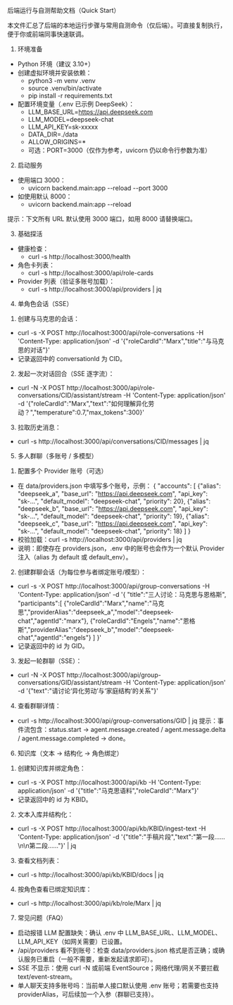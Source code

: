 后端运行与自测帮助文档（Quick Start）

本文件汇总了后端的本地运行步骤与常用自测命令（仅后端）。可直接复制执行，便于你或前端同事快速联调。

1. 环境准备
- Python 环境（建议 3.10+）
- 创建虚拟环境并安装依赖：
  - python3 -m venv .venv
  - source .venv/bin/activate
  - pip install -r requirements.txt
- 配置环境变量（.env 已示例 DeepSeek）：
  - LLM_BASE_URL=https://api.deepseek.com
  - LLM_MODEL=deepseek-chat
  - LLM_API_KEY=sk-xxxxx
  - DATA_DIR=./data
  - ALLOW_ORIGINS=*
  - 可选：PORT=3000（仅作为参考，uvicorn 仍以命令行参数为准）

2. 启动服务
- 使用端口 3000：
  - uvicorn backend.main:app --reload --port 3000
- 如使用默认 8000：
  - uvicorn backend.main:app --reload

提示：下文所有 URL 默认使用 3000 端口，如用 8000 请替换端口。

3. 基础探活
- 健康检查：
  - curl -s http://localhost:3000/health
- 角色卡列表：
  - curl -s http://localhost:3000/api/role-cards
- Provider 列表（验证多账号加载）：
  - curl -s http://localhost:3000/api/providers | jq

4. 单角色会话（SSE）
1) 创建与马克思的会话：
  - curl -s -X POST http://localhost:3000/api/role-conversations -H 'Content-Type: application/json' -d '{"roleCardId":"Marx","title":"与马克思的对话"}'
  - 记录返回中的 conversationId 为 CID。
2) 发起一次对话回合（SSE 逐字流）：
  - curl -N -X POST http://localhost:3000/api/role-conversations/CID/assistant/stream -H 'Content-Type: application/json' -d '{"roleCardId":"Marx","text":"如何理解异化劳动？","temperature":0.7,"max_tokens":300}'
3) 拉取历史消息：
  - curl -s http://localhost:3000/api/conversations/CID/messages | jq

5. 多人群聊（多账号 / 多模型）
1) 配置多个 Provider 账号（可选）
- 在 data/providers.json 中填写多个账号，示例：
{
  "accounts": [
    {"alias": "deepseek_a", "base_url": "https://api.deepseek.com", "api_key": "sk-...", "default_model": "deepseek-chat", "priority": 20},
    {"alias": "deepseek_b", "base_url": "https://api.deepseek.com", "api_key": "sk-...", "default_model": "deepseek-chat", "priority": 19},
    {"alias": "deepseek_c", "base_url": "https://api.deepseek.com", "api_key": "sk-...", "default_model": "deepseek-chat", "priority": 18}
  ]
}
- 校验加载：curl -s http://localhost:3000/api/providers | jq
- 说明：即使存在 providers.json，.env 中的账号也会作为一个默认 Provider 注入（alias 为 default 或 default_env）。
2) 创建群聊会话（为每位参与者绑定账号/模型）：
- curl -s -X POST http://localhost:3000/api/group-conversations -H 'Content-Type: application/json' -d '{ "title":"三人讨论：马克思与恩格斯", "participants":[ {"roleCardId":"Marx","name":"马克思","providerAlias":"deepseek_a","model":"deepseek-chat","agentId":"marx"}, {"roleCardId":"Engels","name":"恩格斯","providerAlias":"deepseek_b","model":"deepseek-chat","agentId":"engels"} ] }'
- 记录返回中的 id 为 GID。
3) 发起一轮群聊（SSE）：
- curl -N -X POST http://localhost:3000/api/group-conversations/GID/assistant/stream -H 'Content-Type: application/json' -d '{"text":"请讨论‘异化劳动’与‘家庭结构’的关系"}'
4) 查看群聊详情：
- curl -s http://localhost:3000/api/group-conversations/GID | jq
提示：事件流包含：status.start → agent.message.created / agent.message.delta / agent.message.completed → done。

6. 知识库（文本 → 结构化 → 角色绑定）
1) 创建知识库并绑定角色：
- curl -s -X POST http://localhost:3000/api/kb -H 'Content-Type: application/json' -d '{"title":"马克思语料","roleCardId":"Marx"}'
- 记录返回中的 id 为 KBID。
2) 文本入库并结构化：
- curl -s -X POST http://localhost:3000/api/kb/KBID/ingest-text -H 'Content-Type: application/json' -d '{"title":"手稿片段","text":"第一段……\n\n第二段……"}' | jq
3) 查看文档列表：
- curl -s http://localhost:3000/api/kb/KBID/docs | jq
4) 按角色查看已绑定知识库：
- curl -s http://localhost:3000/api/kb/role/Marx | jq

7. 常见问题（FAQ）
- 启动报错 LLM 配置缺失：确认 .env 中 LLM_BASE_URL、LLM_MODEL、LLM_API_KEY（如网关需要）已设置。
- /api/providers 看不到账号：检查 data/providers.json 格式是否正确；或确认服务已重启（一般不需要，重新发起请求即可）。
- SSE 不显示：使用 curl -N 或前端 EventSource；网络代理/网关不要拦截 text/event-stream。
- 单人聊天支持多账号吗：当前单人接口默认使用 .env 账号；若需要也支持 providerAlias，可后续加一个入参（群聊已支持）。
